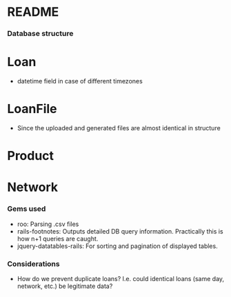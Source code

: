 README
======

### Database structure

# Loan
* datetime field in case of different timezones


# LoanFile
* Since the uploaded and generated files are almost identical in structure

# Product

# Network


### Gems used

* roo: Parsing .csv files
* rails-footnotes: Outputs detailed DB query information. Practically this is how n+1 queries are caught.
* jquery-datatables-rails: For sorting and pagination of displayed tables.

### Considerations

* How do we prevent duplicate loans? I.e. could identical loans (same day, network, etc.) be legitimate data? 